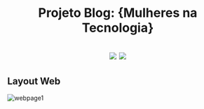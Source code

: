 <h1 align="center">
<p> Projeto Blog: {Mulheres na Tecnologia} <p/>
  <img src="https://img.shields.io/badge/front--end-html-orange" />
  <img src="https://img.shields.io/badge/style-css-green" />
</h1>

## Layout Web

![webpage1](https://user-images.githubusercontent.com/42447794/78795834-db025680-798b-11ea-8636-699744732363.png)
